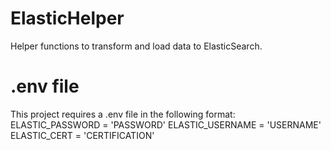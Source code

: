 # ElasticHelper
Helper functions to transform and load data to ElasticSearch. 

# .env file
This project requires a .env file in the following format:
ELASTIC_PASSWORD = 'PASSWORD'
ELASTIC_USERNAME = 'USERNAME'
ELASTIC_CERT = 'CERTIFICATION'

